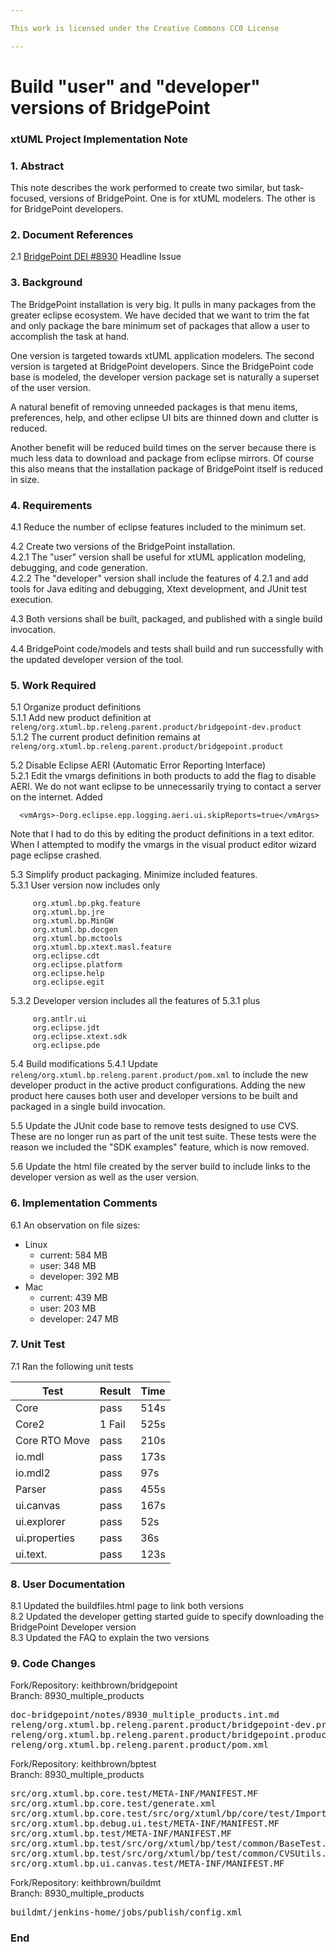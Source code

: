 ```yaml
---

This work is licensed under the Creative Commons CC0 License

---
```


# Build "user" and "developer" versions of BridgePoint
### xtUML Project Implementation Note


### 1. Abstract

This note describes the work performed to create two similar, but task-focused,
versions of BridgePoint.  One is for xtUML modelers.  The other is for BridgePoint
developers.  

### 2. Document References

<a id="2.1"></a>2.1 [BridgePoint DEI #8930](https://support.onefact.net/issues/8930) Headline Issue    

### 3. Background

The BridgePoint installation is very big.  It pulls in many packages from the 
greater eclipse ecosystem.  We have decided that we want to trim the fat and 
only package the bare minimum set of packages that allow a user to accomplish
the task at hand.  

One version is targeted towards xtUML application modelers.  The second version
is targeted at BridgePoint developers.  Since the BridgePoint code base is 
modeled, the developer version package set is naturally a superset of the user
version.   

A natural benefit of removing unneeded packages is that menu items, preferences,
help, and other eclipse UI bits are thinned down and clutter is reduced.   

Another benefit will be reduced build times on the server because there is much
less data to download and package from eclipse mirrors.  Of course this also 
means that the installation package of BridgePoint itself is reduced in size.  

### 4. Requirements

4.1 Reduce the number of eclipse features included to the minimum set.   

4.2 Create two versions of the BridgePoint installation.  
4.2.1  The "user" version shall be useful for xtUML application modeling,
  debugging, and code generation.  
4.2.2  The "developer" version shall include the features of 4.2.1 and add tools
  for Java editing and debugging, Xtext development, and JUnit test execution.  

4.3  Both versions shall be built, packaged, and published with a single build 
  invocation.  

4.4  BridgePoint code/models and tests shall build and run successfully with the
  updated developer version of the tool.  
  
### 5. Work Required

5.1 Organize product definitions  
5.1.1  Add new product definition at ```releng/org.xtuml.bp.releng.parent.product/bridgepoint-dev.product```  
5.1.2  The current product definition remains at ```releng/org.xtuml.bp.releng.parent.product/bridgepoint.product```  

5.2 Disable Eclipse AERI (Automatic Error Reporting Interface)  
5.2.1  Edit the vmargs definitions in both products to add the flag to disable
  AERI.  We do not want eclipse to be unnecessarily trying to contact a server
  on the internet.  Added
  
```
  <vmArgs>-Dorg.eclipse.epp.logging.aeri.ui.skipReports=true</vmArgs>
```

  Note that I had to do this by editing the product definitions in a text editor. When
  I attempted to modify the vmargs in the visual product editor wizard page eclipse
  crashed.  
  
5.3  Simplify product packaging.  Minimize included features.  
5.3.1  User version now includes only

```
     org.xtuml.bp.pkg.feature
     org.xtuml.bp.jre
     org.xtuml.bp.MinGW
     org.xtuml.bp.docgen
     org.xtuml.bp.mctools
     org.xtuml.bp.xtext.masl.feature
     org.eclipse.cdt
     org.eclipse.platform
     org.eclipse.help
     org.eclipse.egit
```
 
5.3.2  Developer version includes all the features of 5.3.1 plus
 
```
     org.antlr.ui
     org.eclipse.jdt
     org.eclipse.xtext.sdk
     org.eclipse.pde
```
 
5.4  Build modifications
5.4.1  Update ```releng/org.xtuml.bp.releng.parent.product/pom.xml``` to include
  the new developer product in the active product configurations.  Adding the 
  new product here causes both user and developer versions to be built and 
  packaged in a single build invocation.  
  
5.5  Update the JUnit code base to remove tests designed to use CVS.  These are
  no longer run as part of the unit test suite.  These tests were the reason we
  included the "SDK examples" feature, which is now removed.  
  
5.6  Update the html file created by the server build to include links to the 
  developer version as well as the user version.  
  
### 6. Implementation Comments
6.1  An observation on file sizes:  
* Linux  
  * current: 584 MB
  * user: 348 MB
  * developer: 392 MB
* Mac  
  * current: 439 MB
  * user: 203 MB 
  * developer: 247 MB

### 7. Unit Test

7.1 Ran the following unit tests  

| Test | Result | Time |  
|------|--------|------|  
| Core | pass   | 514s |  
| Core2 | 1 Fail |  525s |  
| Core RTO Move|  pass | 210s |   
| io.mdl | pass | 173s |   
| io.mdl2 | pass | 97s  |   
| Parser | pass | 455s |   
| ui.canvas | pass | 167s |   
| ui.explorer | pass | 52s |   
| ui.properties | pass | 36s |   
| ui.text. | pass | 123s   |   


### 8. User Documentation
8.1 Updated the buildfiles.html page to link both versions  
8.2 Updated the developer getting started guide to specify downloading the 
  BridgePoint Developer version   
8.3 Updated the FAQ to explain the two versions  

### 9. Code Changes

Fork/Repository: keithbrown/bridgepoint  
Branch: 8930_multiple_products  

<pre>
doc-bridgepoint/notes/8930_multiple_products.int.md
releng/org.xtuml.bp.releng.parent.product/bridgepoint-dev.product
releng/org.xtuml.bp.releng.parent.product/bridgepoint.product
releng/org.xtuml.bp.releng.parent.product/pom.xml
</pre>

Fork/Repository: keithbrown/bptest  
Branch: 8930_multiple_products  

<pre>
src/org.xtuml.bp.core.test/META-INF/MANIFEST.MF 
src/org.xtuml.bp.core.test/generate.xml         
src/org.xtuml.bp.core.test/src/org/xtuml/bp/core/test/ImportDuplicatedModelTest.java
src/org.xtuml.bp.debug.ui.test/META-INF/MANIFEST.MF
src/org.xtuml.bp.test/META-INF/MANIFEST.MF         
src/org.xtuml.bp.test/src/org/xtuml/bp/test/common/BaseTest.java 
src/org.xtuml.bp.test/src/org/xtuml/bp/test/common/CVSUtils.java  
src/org.xtuml.bp.ui.canvas.test/META-INF/MANIFEST.MF              
</pre>

Fork/Repository: keithbrown/buildmt  
Branch: 8930_multiple_products  

<pre>
buildmt/jenkins-home/jobs/publish/config.xml
</pre>

### End

